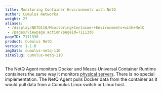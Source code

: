 ```yaml
---
title: Monitoring Container Environments with NetQ
author: Cumulus Networks
weight: 27
aliases:
 - /display/NETQ110/Monitoring+Container+Environments+with+NetQ
 - /pages/viewpage.action?pageId=7111330
pageID: 7111330
product: Cumulus NetQ
version: 1.1.0
imgData: cumulus-netq-110
siteSlug: cumulus-netq-110
---
```

The NetQ Agent monitors Docker and Mesos Universal Container Runtime
containers the same way it monitors 
[physical servers](/version/cumulus-netq-110/Monitoring-Linux-Hosts-with-NetQ).
There is no special implementation. The NetQ Agent pulls Docker data
from the container as it would pull data from a Cumulus Linux switch or
Linux host.
